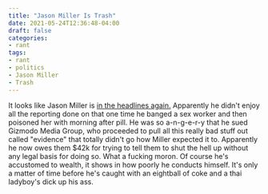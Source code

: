 ```yaml
---
title: "Jason Miller Is Trash"
date: 2021-05-24T12:36:48-04:00
draft: false
categories:
- rant
tags:
- rant
- politics
- Jason Miller
- Trash
---
```


It looks like Jason Miller is [in the headlines again.](https://www.businessinsider.com/trump-spox-must-pay-gizmodo-for-failed-defamation-lawsuit-2021-5) Apparently he didn't enjoy all the reporting done on that one time he banged a sex worker and then poisoned her with morning after pill. He was so a-n-g-e-r-y that he sued Gizmodo Media Group, who proceeded to pull all this really bad stuff out called "evidence" that totally didn't go how Miller expected it to. Apparently he now owes them $42k for trying to tell them to shut the hell up without any legal basis for doing so.
What a fucking moron.
Of course he's accustomed to wealth, it shows in how poorly he conducts himself. It's only a matter of time before he's caught with an eightball of coke and a thai ladyboy's dick up his ass.
